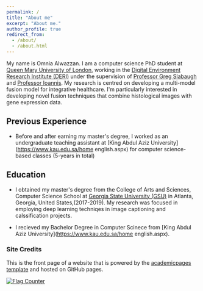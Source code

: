 ```yaml
---
permalink: /
title: "About me"
excerpt: "About me."
author_profile: true
redirect_from: 
  - /about/
  - /about.html
---
```


My name is Omnia Alwazzan. I am a computer science PhD student at [Queen Mary University of London](https://www.qmul.ac.uk/), working in the [ Digital Environment Research Institute (DERI)](https://www.qmul.ac.uk/deri/) under the supervision of [Professor Greg Slabaugh](http://eecs.qmul.ac.uk/profiles/slabaughgreg.html) and [Professor Ioannis](https://sites.google.com/view/ioannispatras/home). My research is centred on developing a multi-model fusion model for integrative healthcare. I'm particularly interested in developing novel fusion techniques that combine histological images with gene expression data.


## Previous Experience 
 * Before and after earning my master's degree, I worked as an undergraduate teaching assistant at [King Abdul Aziz University] (https://www.kau.edu.sa/home english.aspx) for computer science-based classes (5-years in total)

## Education  
* I obtained my master's degree from the College of Arts and Sciences, Computer Science School at [Georgia State University (GSU)](https://www.gsu.edu/) in Atlanta, Georgia, United States,(2017-2019). My research was focused in employing deep learning techniqes in image captioning and calssification projects. 

* I recieved my Bachelor Degree in Computer Scinece from [King Abdul Aziz University](https://www.kau.edu.sa/home english.aspx).


### Site Credits
This is the front page of a website that is powered by the [academicpages template](https://github.com/academicpages/academicpages.github.io) and hosted on GitHub pages. 

<a href="https://info.flagcounter.com/djR8"><img src="https://s01.flagcounter.com/map/djR8/size_l/txt_000000/border_CCCCCC/pageviews_0/viewers_0/flags_0/" alt="Flag Counter" border="0"></a>
